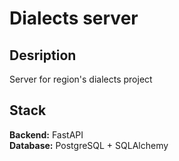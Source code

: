 # Dialects server
## Desription
Server for region's dialects project

## Stack
**Backend:** FastAPI </br>
**Database:** PostgreSQL + SQLAlchemy

